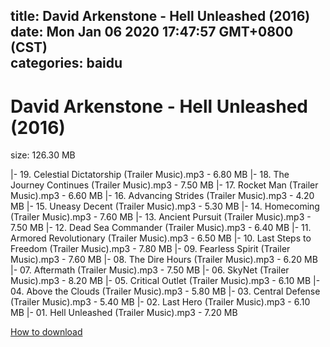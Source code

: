 
title: David Arkenstone - Hell Unleashed (2016)
date: Mon Jan 06 2020 17:47:57 GMT+0800 (CST)    
categories: baidu
---

# David Arkenstone - Hell Unleashed (2016)
size: 126.30 MB
 
 
|- 19. Celestial Dictatorship (Trailer Music).mp3 - 6.80 MB
|- 18. The Journey Continues (Trailer Music).mp3 - 7.50 MB
|- 17. Rocket Man (Trailer Music).mp3 - 6.60 MB
|- 16. Advancing Strides (Trailer Music).mp3 - 4.20 MB
|- 15. Uneasy Decent (Trailer Music).mp3 - 5.30 MB
|- 14. Homecoming (Trailer Music).mp3 - 7.60 MB
|- 13. Ancient Pursuit (Trailer Music).mp3 - 7.50 MB
|- 12. Dead Sea Commander (Trailer Music).mp3 - 6.40 MB
|- 11. Armored Revolutionary (Trailer Music).mp3 - 6.50 MB
|- 10. Last Steps to Freedom (Trailer Music).mp3 - 7.80 MB
|- 09. Fearless Spirit (Trailer Music).mp3 - 7.60 MB
|- 08. The Dire Hours (Trailer Music).mp3 - 6.20 MB
|- 07. Aftermath (Trailer Music).mp3 - 7.50 MB
|- 06. SkyNet (Trailer Music).mp3 - 8.20 MB
|- 05. Critical Outlet (Trailer Music).mp3 - 6.10 MB
|- 04. Above the Clouds (Trailer Music).mp3 - 5.80 MB
|- 03. Central Defense (Trailer Music).mp3 - 5.40 MB
|- 02. Last Hero (Trailer Music).mp3 - 6.10 MB
|- 01. Hell Unleashed (Trailer Music).mp3 - 7.20 MB

[How to download](https://bpcam.bemobtrk.com/go/2ceec3aa-1ca2-46d6-b9ff-aaa5c184517c?jno=1884)